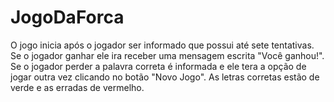 # JogoDaForca

O jogo inicia após o jogador ser informado que possui até sete tentativas. Se o jogador ganhar ele ira receber uma mensagem escrita "Você ganhou!". Se o jogador perder a palavra correta é informada e ele tera a opção de jogar outra vez clicando no botão "Novo Jogo". As letras corretas estão de verde e as erradas de vermelho.
